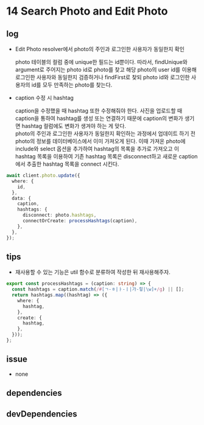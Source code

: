# 14 Search Photo and Edit Photo

## log

- Edit Photo resolver에서 photo의 주인과 로그인한 사용자가 동일한지 확인

  photo 테이블의 컬럼 중에 unique한 필드는 id뿐이다. 따라서, findUnique와 argument로 주어지는 photo id로 photo를 찾고 해당 photo의 user id를 이용해 로그인한 사용자와 동일한지 검증하거나 findFirst로 찾되 photo id와 로그인한 사용자의 id를 모두 만족하는 photo를 찾는다.

- caption 수정 시 hashtag

  caption을 수정했을 때 hashtag 또한 수정해줘야 한다. 사진을 업로드할 때 caption을 통하여 hashtag를 생성 또는 연결하기 때문에 caption의 변화가 생기면 hashtag 컬럼에도 변화가 생겨야 하는 게 맞다.  
  photo의 주인과 로그인한 사용자가 동일한지 확인하는 과정에서 업데이트 하기 전 photo의 정보를 데이터베이스에서 이미 가져오게 된다. 이때 가져온 photo에 include와 select 옵션을 추가하여 hashtag의 목록을 추가로 가져오고 이 hashtag 목록을 이용하여 기존 hashtag 목록은 disconnect하고 새로운 caption에서 추출한 hashtag 목록을 connect 시킨다.

```ts
await client.photo.update({
  where: {
    id,
  },
  data: {
    caption,
    hashtags: {
      disconnect: photo.hashtags,
      connectOrCreate: processHashtags(caption),
    },
  },
});
```

## tips

- 재사용할 수 있는 기능은 util 함수로 분류하여 작성한 뒤 재사용해주자.

```ts
export const processHashtags = (caption: string) => {
  const hashtags = caption.match(/#[ㄱ-ㅎ|ㅏ-ㅣ|가-힣|\w]+/g) || [];
  return hashtags.map((hashtag) => ({
    where: {
      hashtag,
    },
    create: {
      hashtag,
    },
  }));
};
```

## issue

- none

## dependencies

## devDependencies
